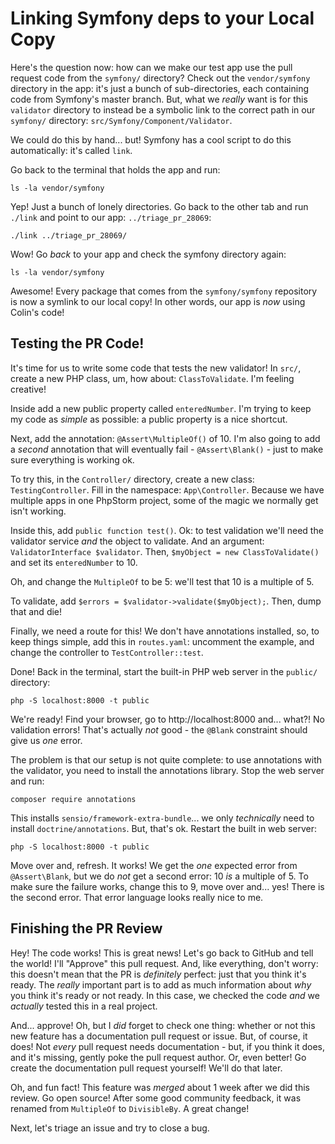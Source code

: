 # Linking Symfony deps to your Local Copy

Here's the question now: how can we make our test app use the pull request code from
the `symfony/` directory? Check out the `vendor/symfony` directory in the app:
it's just a bunch of sub-directories, each containing code from Symfony's master
branch. But, what we *really* want is for this `validator` directory to instead be
a symbolic link to the correct path in our `symfony/` directory:
`src/Symfony/Component/Validator`.

We could do this by hand... but! Symfony has a cool script to do this automatically:
it's called `link`.

Go back to the terminal that holds the app and run:

```terminal
ls -la vendor/symfony
```

Yep! Just a bunch of lonely directories. Go back to the other tab and run
`./link` and point to our app: `../triage_pr_28069`:

```terminal-silent
./link ../triage_pr_28069/
```

Wow! Go *back* to your app and check the symfony directory again:

```terminal
ls -la vendor/symfony
```

Awesome! Every package that comes from the `symfony/symfony` repository is now a
symlink to our local copy! In other words, our app is *now* using Colin's code!

## Testing the PR Code!

It's time for us to write some code that tests the new validator! In `src/`,
create a new PHP class, um, how about: `ClassToValidate`. I'm feeling creative!

Inside add a new public property called `enteredNumber`. I'm trying to keep my
code as *simple* as possible: a public property is a nice shortcut.

Next, add the annotation: `@Assert\MultipleOf()` of 10. I'm also going to add
a *second* annotation that will eventually fail - `@Assert\Blank()` - just to make
sure everything is working ok.

To try this, in the `Controller/` directory, create a new class: `TestingController`.
Fill in the namespace: `App\Controller`. Because we have multiple apps in one
PhpStorm project, some of the magic we normally get isn't working.

Inside this, add `public function test()`. Ok: to test validation we'll need the
validator service *and* the object to validate. And an argument:
`ValidatorInterface $validator`. Then, `$myObject = new ClassToValidate()` and
set its `enteredNumber` to 10.

Oh, and change the `MultipleOf` to be 5: we'll test that 10 is a multiple of 5.

To validate, add `$errors = $validator->validate($myObject);`. Then, dump that
and die!

Finally, we need a route for this! We don't have annotations installed, so, to
keep things simple, add this in `routes.yaml`: uncomment the example, and change
the controller to `TestController::test`.

Done! Back in the terminal, start the built-in PHP web server in the `public/`
directory:

```terminal
php -S localhost:8000 -t public
```

We're ready! Find your browser, go to http://localhost:8000 and... what?! No validation
errors! That's actually *not* good - the `@Blank` constraint should give us *one*
error.

The problem is that our setup is not quite complete: to use annotations with the
validator, you need to install the annotations library. Stop the web server and
run:

```terminal
composer require annotations
```

This installs `sensio/framework-extra-bundle`... we only *technically* need
to install `doctrine/annotations`. But, that's ok. Restart the built in web server:

```terminal-silent
php -S localhost:8000 -t public
```

Move over and, refresh. It works! We get the *one* expected error from `@Assert\Blank`,
but we do *not* get a second error: 10 *is* a multiple of 5. To make sure the failure
works, change this to 9, move over and... yes! There is the second error. That
error language looks really nice to me.

## Finishing the PR Review

Hey! The code works! This is great news! Let's go back to GitHub and tell the world!
I'll "Approve" this pull request. And, like everything, don't worry: this doesn't
mean that the PR is *definitely* perfect: just that you think it's ready. The *really*
important part is to add as much information about *why* you think it's ready or
not ready. In this case, we checked the code *and* we *actually* tested this in
a real project.

And... approve! Oh, but I *did* forget to check one thing: whether or not this
new feature has a documentation pull request or issue. But, of course, it does!
Not *every* pull request needs documentation - but, if you think it does, and
it's missing, gently poke the pull request author. Or, even better! Go create the
documentation pull request yourself! We'll do that later.

Oh, and fun fact! This feature was *merged* about 1 week after we did this review.
Go open source! After some good community feedback, it was renamed from
`MultipleOf` to `DivisibleBy`. A great change!

Next, let's triage an issue and try to close a bug.
